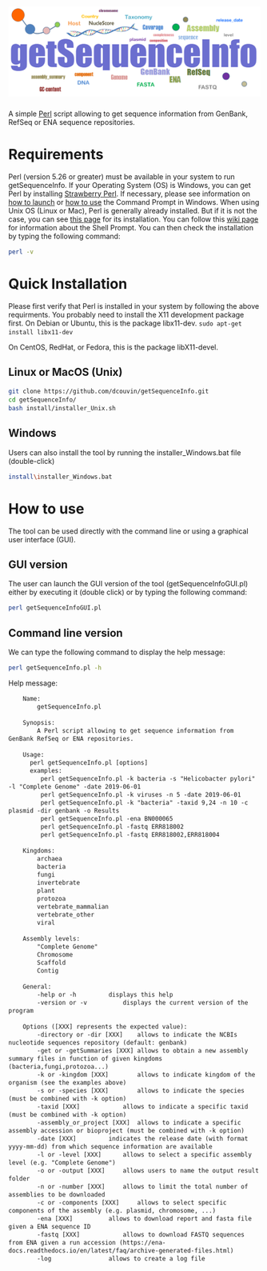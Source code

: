 # ![Logo getSequenceInfo](/logo_getSequenceInfo.png)

A simple [Perl](https://en.wikipedia.org/wiki/Perl) script allowing to get sequence information from GenBank, RefSeq or ENA sequence repositories.

# Requirements
Perl (version 5.26 or greater) must be available in your system to run getSequenceInfo. If your Operating System (OS) is Windows, you can get Perl by installing [Strawberry Perl](http://strawberryperl.com/). If necessary, please see information on [how to launch](https://www.digitalcitizen.life/7-ways-launch-command-prompt-windows-7-windows-8) or [how to use](https://www.digitalcitizen.life/command-prompt-how-use-basic-commands) the Command Prompt in Windows.
When using Unix OS (Linux or Mac), Perl is generally already installed. But if it is not the case, you can see [this page](https://learn.perl.org/installing/unix_linux.html) for its installation. You can follow this [wiki page](https://en.wikibooks.org/wiki/Guide_to_Unix/Explanations/Shell_Prompt) for information about the Shell Prompt.
You can then check the installation by typing the following command:
```bash
perl -v
```

# Quick Installation
Please first verify that Perl is installed in your system by following the above requirments.
You probably need to install the X11 development package first.
On Debian or Ubuntu, this is the package libx11-dev. ```sudo apt-get install libx11-dev```

On CentOS, RedHat, or Fedora, this is the package libX11-devel.
## Linux or MacOS (Unix)
```bash
git clone https://github.com/dcouvin/getSequenceInfo.git
cd getSequenceInfo/
bash install/installer_Unix.sh
```

## Windows
Users can also install the tool by running the installer_Windows.bat file (double-click)
```bash
install\installer_Windows.bat
```

# How to use
The tool can be used directly with the command line or using a graphical user interface (GUI).
## GUI version
The user can launch the GUI version of the tool (getSequenceInfoGUI.pl) either by executing it (double click) or by typing the following command:
```bash
perl getSequenceInfoGUI.pl
```
## Command line version
We can type the following command to display the help message:
```bash
perl getSequenceInfo.pl -h
```
Help message:
```
	Name: 
		getSequenceInfo.pl
	
	Synopsis:
		A Perl script allowing to get sequence information from GenBank RefSeq or ENA repositories.
		
	Usage:
	  perl getSequenceInfo.pl [options]
	  examples: 
	     perl getSequenceInfo.pl -k bacteria -s "Helicobacter pylori" -l "Complete Genome" -date 2019-06-01 
	     perl getSequenceInfo.pl -k viruses -n 5 -date 2019-06-01
	     perl getSequenceInfo.pl -k "bacteria" -taxid 9,24 -n 10 -c plasmid -dir genbank -o Results
	     perl getSequenceInfo.pl -ena BN000065
	     perl getSequenceInfo.pl -fastq ERR818002
	     perl getSequenceInfo.pl -fastq ERR818002,ERR818004
						 	
	Kingdoms:
		archaea
		bacteria
		fungi
		invertebrate
		plant
		protozoa
		vertebrate_mammalian
		vertebrate_other
		viral
	
	Assembly levels:
		"Complete Genome"
		Chromosome
		Scaffold
		Contig 
	
	General:
		-help or -h			displays this help 	
		-version or -v			displays the current version of the program
		
	Options ([XXX] represents the expected value):
		-directory or -dir [XXX]	allows to indicate the NCBIs nucleotide sequences repository (default: genbank)
		-get or -getSummaries [XXX]	allows to obtain a new assembly summary files in function of given kingdoms (bacteria,fungi,protozoa...)	
		-k or -kingdom [XXX]		allows to indicate kingdom of the organism (see the examples above)
		-s or -species [XXX]		allows to indicate the species (must be combined with -k option)
		-taxid [XXX]			allows to indicate a specific taxid (must be combined with -k option)
		-assembly_or_project [XXX]	allows to indicate a specific assembly accession or bioproject (must be combined with -k option)
		-date [XXX]			indicates the release date (with format yyyy-mm-dd) from which sequence information are available
		-l or -level [XXX]		allows to select a specific assembly level (e.g. "Complete Genome")
		-o or -output [XXX]		allows users to name the output result folder
		-n or -number [XXX]		allows to limit the total number of assemblies to be downloaded
		-c or -components [XXX]		allows to select specific components of the assembly (e.g. plasmid, chromosome, ...)
		-ena [XXX] 			allows to download report and fasta file given a ENA sequence ID 
		-fastq [XXX]			allows to download FASTQ sequences from ENA given a run accession (https://ena-docs.readthedocs.io/en/latest/faq/archive-generated-files.html)
		-log				allows to create a log file
```
